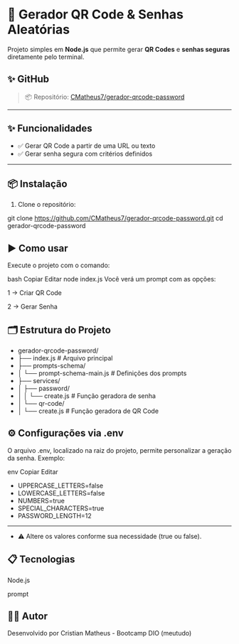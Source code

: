 # 🔐 Gerador QR Code & Senhas Aleatórias

Projeto simples em **Node.js** que permite gerar **QR Codes** e **senhas seguras** diretamente pelo terminal.

## ✨ GitHub

> 📦 Repositório: [CMatheus7/gerador-qrcode-password](https://github.com/CMatheus7/gerador-qrcode-password)

---

## ✨ Funcionalidades

- ✅ Gerar QR Code a partir de uma URL ou texto
- ✅ Gerar senha segura com critérios definidos

---

## 📦 Instalação

1. Clone o repositório:

git clone https://github.com/CMatheus7/gerador-qrcode-password.git
cd gerador-qrcode-password

## ▶️ Como usar

Execute o projeto com o comando:

bash
Copiar
Editar
node index.js
Você verá um prompt com as opções:

1 → Criar QR Code

2 → Gerar Senha

## 🗂 Estrutura do Projeto

- gerador-qrcode-password/
- ├── index.js                        # Arquivo principal
- ├── prompts-schema/
- │   └── prompt-schema-main.js      # Definições dos prompts
- ├── services/
- │   ├── password/
- │   │   └── create.js              # Função geradora de senha
- │   └── qr-code/
- │       └── create.js              # Função geradora de QR Code


## ⚙️ Configurações via .env

O arquivo .env, localizado na raiz do projeto, permite personalizar a geração da senha. Exemplo:

env
Copiar
Editar
- UPPERCASE_LETTERS=false
- LOWERCASE_LETTERS=false
- NUMBERS=true
- SPECIAL_CHARACTERS=true
- PASSWORD_LENGTH=12
  
---

- ⚠️ Altere os valores conforme sua necessidade (true ou false).

## 📋 Tecnologias
Node.js

prompt

## 🧑‍💻 Autor
Desenvolvido por Cristian Matheus - Bootcamp DIO (meutudo)

